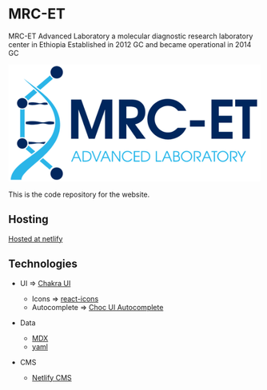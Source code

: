 # MRC-ET

MRC-ET Advanced Laboratory a molecular diagnostic research laboratory center in Ethiopia Established in 2012 GC and became operational in 2014 GC

![MRC-ET logo](/public/logo.webp)

This is the code repository for the website.

## Hosting

[Hosted at netlify](https://mrc-et.netlify.app)

## Technologies

- UI => [Chakra UI](https://chakra-ui.com)

  - Icons => [react-icons](https://www.npmjs.com/package/react-icons)
  - Autocomplete => [Choc UI Autocomplete](https://choc-ui.tech/docs/packages/autocomplete)

- Data

  - [MDX](https://mdxjs.com/)
  - [yaml](https://www.npmjs.com/package/yaml)

- CMS
  - [Netlify CMS](https://www.netlifycms.org/)
